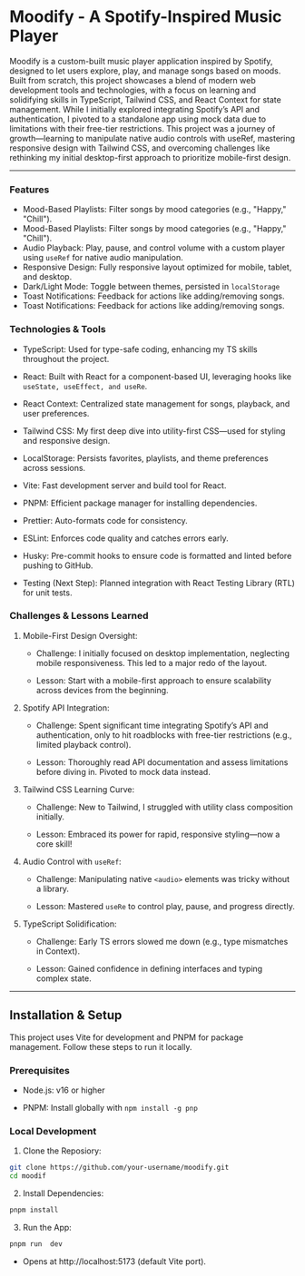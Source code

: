 # Moodify - A Spotify-Inspired Music Player

Moodify is a custom-built music player application inspired by Spotify, designed to let users explore, play, and manage songs based on moods. Built from scratch, this project showcases a blend of modern web development tools and technologies, with a focus on learning and solidifying skills in TypeScript, Tailwind CSS, and React Context for state management. While I initially explored integrating Spotify’s API and authentication, I pivoted to a standalone app using mock data due to limitations with their free-tier restrictions.
This project was a journey of growth—learning to manipulate native audio controls with useRef, mastering responsive design with Tailwind CSS, and overcoming challenges like rethinking my initial desktop-first approach to prioritize mobile-first design.

---

### Features

- Mood-Based Playlists: Filter songs by mood categories (e.g., "Happy," "Chill").
- Mood-Based Playlists: Filter songs by mood categories (e.g., "Happy," "Chill").
- Audio Playback: Play, pause, and control volume with a custom player using `useRef` for native audio manipulation.
- Responsive Design: Fully responsive layout optimized for mobile, tablet, and desktop.
- Dark/Light Mode: Toggle between themes, persisted in `localStorage`
- Toast Notifications: Feedback for actions like adding/removing songs.
- Toast Notifications: Feedback for actions like adding/removing songs.

### Technologies & Tools

- TypeScript: Used for type-safe coding, enhancing my TS skills throughout the project.

- React: Built with React for a component-based UI, leveraging hooks like `useState, useEffect, and useRe`.

- React Context: Centralized state management for songs, playback, and user preferences.

- Tailwind CSS: My first deep dive into utility-first CSS—used for styling and responsive design.

- LocalStorage: Persists favorites, playlists, and theme preferences across sessions.

- Vite: Fast development server and build tool for React.

- PNPM: Efficient package manager for installing dependencies.

- Prettier: Auto-formats code for consistency.

- ESLint: Enforces code quality and catches errors early.

- Husky: Pre-commit hooks to ensure code is formatted and linted before pushing to GitHub.

- Testing (Next Step): Planned integration with React Testing Library (RTL) for unit tests.

### Challenges & Lessons Learned

1.  Mobile-First Design Oversight:

    - Challenge: I initially focused on desktop implementation, neglecting mobile responsiveness. This led to a major redo of the layout.

    - Lesson: Start with a mobile-first approach to ensure scalability across devices from the beginning.

2.  Spotify API Integration:

    - Challenge: Spent significant time integrating Spotify’s API and authentication, only to hit roadblocks with free-tier restrictions (e.g., limited playback control).

    - Lesson: Thoroughly read API documentation and assess limitations before diving in. Pivoted to mock data instead.

3.  Tailwind CSS Learning Curve:

    - Challenge: New to Tailwind, I struggled with utility class composition initially.

    - Lesson: Embraced its power for rapid, responsive styling—now a core skill!

4.  Audio Control with `useRef`:

    - Challenge: Manipulating native `<audio>` elements was tricky without a library.

    - Lesson: Mastered `useRe` to control play, pause, and progress directly.

5.  TypeScript Solidification:

    - Challenge: Early TS errors slowed me down (e.g., type mismatches in Context).

    - Lesson: Gained confidence in defining interfaces and typing complex state.

---

## Installation & Setup

This project uses Vite for development and PNPM for package management. Follow these steps to run it locally.

### Prerequisites

- Node.js: v16 or higher

- PNPM: Install globally with `npm install -g pnp`

### Local Development

1.  Clone the Reposiory:

```bash
git clone https://github.com/your-username/moodify.git
cd moodif
```

2.  Install Dependencies:

```bash
pnpm install
```

3.  Run the App:

```bash
pnpm run  dev

```

- Opens at http://localhost:5173 (default Vite port).
